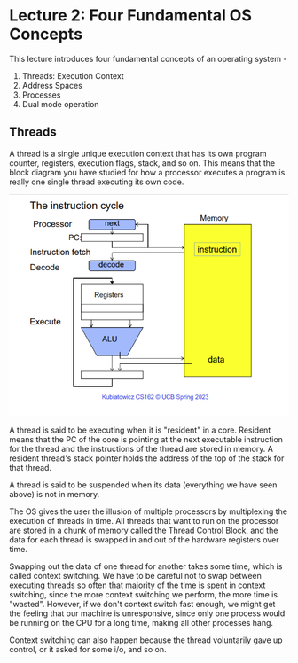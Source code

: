 # Lecture 2: Four Fundamental OS Concepts

This lecture introduces four fundamental concepts of an operating system -
1. Threads: Execution Context
2. Address Spaces
3. Processes
4. Dual mode operation

## Threads
A thread is a single unique execution context that has its own program counter, 
registers, execution flags, stack, and so on. This means that the block diagram 
you have studied for how a processor executes a program is really one single 
thread executing its own code.

<img src="media/lec2-1.png" alt="Instruction execution cycle">

A thread is said to be executing when it is "resident" in a core. Resident means
that the PC of the core is pointing at the next executable instruction for the 
thread and the instructions of the thread are stored in memory. A resident thread's 
stack pointer holds the address of the top of the stack for that thread.

A thread is said to be suspended when its data (everything we have seen above) is
not in memory.

The OS gives the user the illusion of multiple processors by multiplexing the 
execution of threads in time. All threads that want to run on the processor
are stored in a chunk of memory called the Thread Control Block, and the data
for each thread is swapped in and out of the hardware registers over time.

Swapping out the data of one thread for another takes some time, which is called
context switching. We have to be careful not to swap between executing threads
so often that majority of the time is spent in context switching, since the 
more context switching we perform, the more time is "wasted". However, if we don't
context switch fast enough, we might get the feeling that our machine is unresponsive,
since only one process would be running on the CPU for a long time, making all other
processes hang.

Context switching can also happen because the thread voluntarily gave up control,
or it asked for some i/o, and so on.